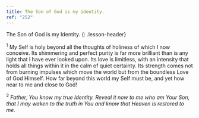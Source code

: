 ```yaml
---
title: The Son of God is my identity.
ref: "252"
---
```


The Son of God is my Identity.
{: .lesson-header}

<sup>1</sup> My Self is holy beyond all the thoughts of holiness of
which I now conceive. Its shimmering and perfect purity is far more
brilliant than is any light that I have ever looked upon. Its love is
limitless, with an intensity that holds all things within it in the calm
of quiet certainty. Its strength comes not from burning impulses which
move the world but from the boundless Love of God Himself. How far
beyond this world my Self must be, and yet how near to me and close to
God!

<sup>2</sup> *Father, You know my true Identity. Reveal it now to me who
am Your Son, that I may waken to the truth in You and know that Heaven
is restored to me*.

